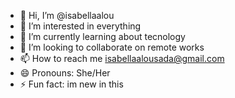 - 👋 Hi, I’m @isabellaalou
- 👀 I’m interested in everything
- 🌱 I’m currently learning about tecnology
- 💞️ I’m looking to collaborate on remote works
- 📫 How to reach me isabellaalousada@gmail.com
- 😄 Pronouns: She/Her
- ⚡ Fun fact: im new in this

<!---
isabellaalou/isabellaalou is a ✨ special ✨ repository because its `README.md` (this file) appears on your GitHub profile.
You can click the Preview link to take a look at your changes.
--->
